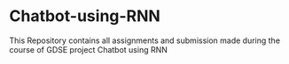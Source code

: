# Chatbot-using-RNN
This Repository contains all assignments and submission made during the course of GDSE project Chatbot using RNN
